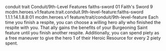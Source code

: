 <ability>
  <metadata>
    <class>conduit</class>
    <feature_type>trait</feature_type>
    <file_dpath>Conduit/9th-Level Features</file_dpath>
    <item_id>faiths-sword</item_id>
    <item_index>01</item_index>
    <item_name>Faith&apos;s Sword</item_name>
    <level>9</level>
    <scc>mcdm.heroes.v1:feature.trait.conduit.9th-level-feature:faiths-sword</scc>
    <scdc>1.1.1:14.1.8.8:01</scdc>
    <source>mcdm.heroes.v1</source>
    <type>feature/trait/conduit/9th-level-feature</type>
  </metadata>
  <effects>
    <effect type="mundane">Each time you finish a respite, you can choose a willing hero ally who finished the respite with you. That ally gains the benefits of your Burgeoning Saint feature until you finish another respite. Additionally, you can spend piety as a free maneuver to give the hero 1 of their Heroic Resource for every 2 piety spent.</effect>
  </effects>
</ability>
